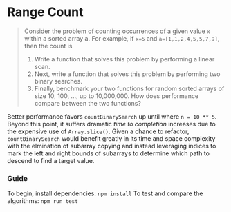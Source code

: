 # Range Count

> Consider the problem of counting occurrences of a given value `x` within a sorted array a. For example, if `x=5` and `a=[1,1,2,4,5,5,7,9]`, then the count is
> 1. Write a function that solves this problem by performing a linear scan.
> 2. Next, write a function that solves this problem by performing two binary searches.
> 3. Finally, benchmark your two functions for random sorted arrays of size 10, 100, ..., up to 10,000,000. How does performance compare between the two functions?

Better performance favors `countBinarySearch` up until where `n = 10 ** 5`. Beyond this point, it suffers dramatic *time to completion* increases due to the expensive use of `Array.slice()`. Given a chance to refactor, `countBinarySearch` would benefit greatly in its time and space complexity with the elmination of subarray copying and instead leveraging indices to mark the left and right bounds of subarrays to determine which path to descend to find a target value.


### Guide

To begin, install dependencies: `npm install`
To test and compare the algorithms: `npm run test`
